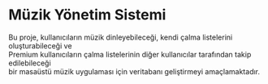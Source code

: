 # Müzik Yönetim Sistemi
Bu proje, kullanıcıların müzik dinleyebileceği, kendi çalma listelerini oluşturabileceği ve  
Premium kullanıcıların çalma listelerinin diğer kullanıcılar tarafından takip edilebileceği  
bir masaüstü müzik uygulaması için veritabanı geliştirmeyi amaçlamaktadır.
